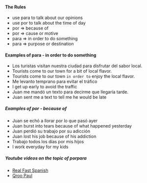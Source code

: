 
#### The Rules

- use para to talk about our opinions
- use por to talk about the time of day
- por => because of
- por => cause or motive
- para => in order to do something
- para => purpose or destination

#### Examples of para - in order to do something

- Los turistas visitan nuestra ciudad para disfrutar del sabor local.
- Tourists come to our town for a bit of local flavor.
- Tourists come to our town `in order to` enjoy the local flavor.
- Me levanto temprano para evitar el tráfico
- I get up early to avoid the traffic
- Juan me mandó un texto para decirme que llegaría tarde.
- Juan sent me a text to tell me he would be late

##### Examples of por - because of

- Juan se echó a llorar por lo que pasó ayer
- Juan burst into tears because of what happened yesterday
- Juan perdió su trabajo por su adicción
- Juan lost his job because of his addiction
- Trabajo todos los días por mis hijos
- I work everyday for my kids

##### Youtube videos on the topic of porpara

- [Real Fast Spanish](https://www.youtube.com/watch?v=dBY2HEWyOEQ)
- [Qroo Paul](https://www.youtube.com/watch?v=D3hnQuaKK_8)
